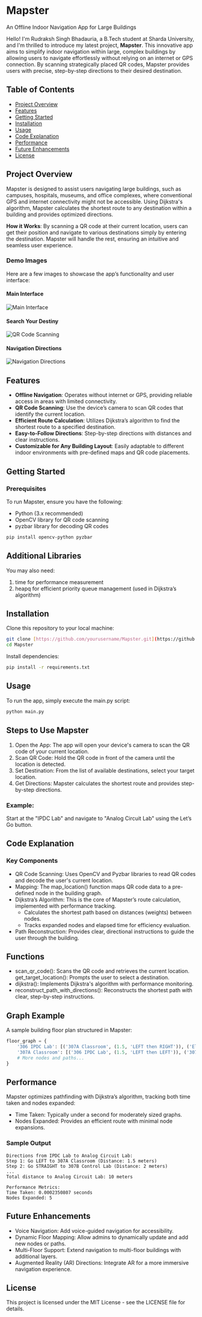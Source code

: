 # Mapster 
An Offline Indoor Navigation App for Large Buildings

Hello! I'm Rudraksh Singh Bhadauria, a B.Tech student at Sharda University, and I'm thrilled to introduce my latest project, **Mapster**. This innovative app aims to simplify indoor navigation within large, complex buildings by allowing users to navigate effortlessly without relying on an internet or GPS connection. By scanning strategically placed QR codes, Mapster provides users with precise, step-by-step directions to their desired destination.

## Table of Contents

* [Project Overview](#project-overview)
* [Features](#features)
* [Getting Started](#getting-started)
* [Installation](#installation)
* [Usage](#usage)
* [Code Explanation](#code-explanation)
* [Performance](#performance)
* [Future Enhancements](#future-enhancements)
* [License](#license)

## Project Overview

Mapster is designed to assist users navigating large buildings, such as campuses, hospitals, museums, and office complexes, where conventional GPS and internet connectivity might not be accessible. Using Dijkstra's algorithm, Mapster calculates the shortest route to any destination within a building and provides optimized directions.

**How it Works**: By scanning a QR code at their current location, users can get their position and navigate to various destinations simply by entering the destination. Mapster will handle the rest, ensuring an intuitive and seamless user experience.

### Demo Images

Here are a few images to showcase the app’s functionality and user interface:

#### Main Interface
![Main Interface](https://github.com/rudraksh2611/MAPSTER/blob/4788dfddbea81c8bbcdb2848123ecf7e3f22a680/Main%20Interface)

#### Search Your Destiny
![QR Code Scanning](https://github.com/rudraksh2611/MAPSTER/blob/4788dfddbea81c8bbcdb2848123ecf7e3f22a680/Search%20Your%20Destiny)

#### Navigation Directions
![Navigation Directions](https://github.com/rudraksh2611/MAPSTER/blob/4788dfddbea81c8bbcdb2848123ecf7e3f22a680/Navigation%20Directions)

## Features

* **Offline Navigation**: Operates without internet or GPS, providing reliable access in areas with limited connectivity.
* **QR Code Scanning**: Use the device’s camera to scan QR codes that identify the current location.
* **Efficient Route Calculation**: Utilizes Dijkstra’s algorithm to find the shortest route to a specified destination.
* **Easy-to-Follow Directions**: Step-by-step directions with distances and clear instructions.
* **Customizable for Any Building Layout**: Easily adaptable to different indoor environments with pre-defined maps and QR code placements.

## Getting Started

### Prerequisites

To run Mapster, ensure you have the following:

* Python (3.x recommended)
* OpenCV library for QR code scanning
* pyzbar library for decoding QR codes

```Bash
pip install opencv-python pyzbar
```
## Additional Libraries
You may also need:

1. time for performance measurement
2. heapq for efficient priority queue management (used in Dijkstra’s algorithm)

## Installation
Clone this repository to your local machine:

```Bash
git clone [https://github.com/yourusername/Mapster.git](https://github.com/yourusername/Mapster.git)
cd Mapster
```
Install dependencies:

```Bash
pip install -r requirements.txt
```
## Usage
To run the app, simply execute the main.py script:

```Bash
python main.py
```
## Steps to Use Mapster

1. Open the App: The app will open your device's camera to scan the QR code of your current location.
2. Scan QR Code: Hold the QR code in front of the camera until the location is detected.
3. Set Destination: From the list of available destinations, select your target location.
4. Get Directions: Mapster calculates the shortest route and provides step-by-step directions.

### Example:
Start at the "IPDC Lab" and navigate to "Analog Circuit Lab" using the Let’s Go button.

## Code Explanation
### Key Components

- QR Code Scanning: Uses OpenCV and Pyzbar libraries to read QR codes and decode the user's current location.
- Mapping: The map_location() function maps QR code data to a pre-defined node in the building graph.
- Dijkstra’s Algorithm: This is the core of Mapster’s route calculation, implemented with performance tracking.
    - Calculates the shortest path based on distances (weights) between nodes.
    - Tracks expanded nodes and elapsed time for efficiency evaluation.
- Path Reconstruction: Provides clear, directional instructions to guide the user through the building.

## Functions
- scan_qr_code(): Scans the QR code and retrieves the current location.
get_target_location(): Prompts the user to select a destination.
- dijkstra(): Implements Dijkstra's algorithm with performance monitoring.
- reconstruct_path_with_directions(): Reconstructs the shortest path with clear, step-by-step instructions.

## Graph Example
A sample building floor plan structured in Mapster:

```python
floor_graph = {
    '306 IPDC Lab': [('307A Classroom', (1.5, 'LEFT then RIGHT')), ('Elevator', (1, 'RIGHT'))],
    '307A Classroom': [('306 IPDC Lab', (1.5, 'LEFT then LEFT')), ('307B Control Lab', (2, 'STRAIGHT'))],
    # More nodes and paths...
}
```
## Performance
Mapster optimizes pathfinding with Dijkstra’s algorithm, tracking both time taken and nodes expanded:

- Time Taken: Typically under a second for moderately sized graphs.
- Nodes Expanded: Provides an efficient route with minimal node expansions.

### Sample Output
```text
Directions from IPDC Lab to Analog Circuit Lab:
Step 1: Go LEFT to 307A Classroom (Distance: 1.5 meters)
Step 2: Go STRAIGHT to 307B Control Lab (Distance: 2 meters)
...
Total distance to Analog Circuit Lab: 10 meters

Performance Metrics:
Time Taken: 0.0002350807 seconds
Nodes Expanded: 5
```
## Future Enhancements
- Voice Navigation: Add voice-guided navigation for accessibility.
- Dynamic Floor Mapping: Allow admins to dynamically update and add new nodes or paths.
- Multi-Floor Support: Extend navigation to multi-floor buildings with additional layers.
- Augmented Reality (AR) Directions: Integrate AR for a more immersive navigation experience.

## License
This project is licensed under the MIT License - see the LICENSE file for details.



